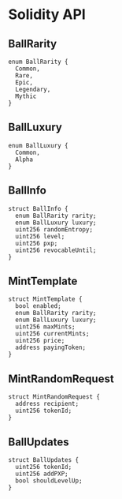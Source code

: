 # Solidity API

## BallRarity

```solidity
enum BallRarity {
  Common,
  Rare,
  Epic,
  Legendary,
  Mythic
}
```

## BallLuxury

```solidity
enum BallLuxury {
  Common,
  Alpha
}
```

## BallInfo

```solidity
struct BallInfo {
  enum BallRarity rarity;
  enum BallLuxury luxury;
  uint256 randomEntropy;
  uint256 level;
  uint256 pxp;
  uint256 revocableUntil;
}
```

## MintTemplate

```solidity
struct MintTemplate {
  bool enabled;
  enum BallRarity rarity;
  enum BallLuxury luxury;
  uint256 maxMints;
  uint256 currentMints;
  uint256 price;
  address payingToken;
}
```

## MintRandomRequest

```solidity
struct MintRandomRequest {
  address recipient;
  uint256 tokenId;
}
```

## BallUpdates

```solidity
struct BallUpdates {
  uint256 tokenId;
  uint256 addPXP;
  bool shouldLevelUp;
}
```

